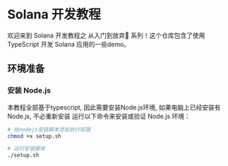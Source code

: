 # Solana 开发教程

欢迎来到 Solana 开发教程之 从入门到放弃🐶 系列！这个仓库包含了使用 TypeScript 开发 Solana 应用的一些demo。

## 环境准备

### 安装 Node.js

本教程全部基于typescript, 因此需要安装Node.js环境, 如果电脑上已经安装有Node.js, 不必重新安装
运行以下命令来安装或验证 Node.js 环境：

```bash
# 给nodejs安装脚本添加执行权限
chmod +x setup.sh

# 运行安装脚本
./setup.sh